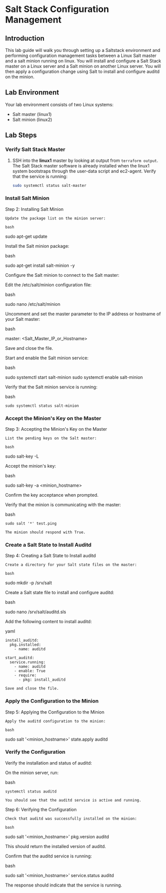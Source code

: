 # Salt Stack Configuration Management
## Introduction

This lab guide will walk you through setting up a Saltstack environment and performing configuration management tasks between a Linux Salt master and a salt minion running on linux.  You will install and configure a Salt Stack master on a Linux server and a Salt minion on another Linux server. You will then apply a configuration change using Salt to install and configure auditd on the minion.


## Lab Environment
Your lab environment consists of two Linux systems:

- Salt master (linux1)
- Salt minion (linux2)

## Lab Steps

### Verify Salt Stack Master

1. SSH into the **linux1** master by looking at output from ```terraform output```.  The Salt Stack master software is already installed when the linux1 system bootstraps through the user-data script and ec2-agent.  Verify that the service is running:
   ```bash
   sudo systemctl status salt-master
   ``` 

### Install Salt Minion

Step 2: Installing Salt Minion

    Update the package list on the minion server:

    bash

sudo apt-get update

Install the Salt minion package:

bash

sudo apt-get install salt-minion -y

Configure the Salt minion to connect to the Salt master:

Edit the /etc/salt/minion configuration file:

bash

sudo nano /etc/salt/minion

Uncomment and set the master parameter to the IP address or hostname of your Salt master:

bash

master: <Salt_Master_IP_or_Hostname>

Save and close the file.

Start and enable the Salt minion service:

bash

sudo systemctl start salt-minion
sudo systemctl enable salt-minion

Verify that the Salt minion service is running:

bash

    sudo systemctl status salt-minion

### Accept the Minion's Key on the Master

Step 3: Accepting the Minion's Key on the Master

    List the pending keys on the Salt master:

    bash

sudo salt-key -L

Accept the minion's key:

bash

sudo salt-key -a <minion_hostname>

Confirm the key acceptance when prompted.

Verify that the minion is communicating with the master:

bash

    sudo salt '*' test.ping

    The minion should respond with True.

### Create a Salt State to Install Auditd

Step 4: Creating a Salt State to Install auditd

    Create a directory for your Salt state files on the master:

    bash

sudo mkdir -p /srv/salt

Create a Salt state file to install and configure auditd:

bash

sudo nano /srv/salt/auditd.sls

Add the following content to install auditd:

yaml

    install_auditd:
      pkg.installed:
        - name: auditd

    start_auditd:
      service.running:
        - name: auditd
        - enable: True
        - require:
          - pkg: install_auditd

    Save and close the file.

### Apply the Configuration to the Minion

Step 5: Applying the Configuration to the Minion

    Apply the auditd configuration to the minion:

    bash

sudo salt '<minion_hostname>' state.apply auditd

### Verify the Configuration

Verify the installation and status of auditd:

On the minion server, run:

bash

    systemctl status auditd

    You should see that the auditd service is active and running.

Step 6: Verifying the Configuration

    Check that auditd was successfully installed on the minion:

    bash

sudo salt '<minion_hostname>' pkg.version auditd

This should return the installed version of auditd.

Confirm that the auditd service is running:

bash

sudo salt '<minion_hostname>' service.status auditd

The response should indicate that the service is running.
